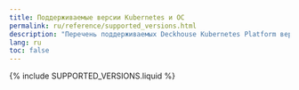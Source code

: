 ```yaml
---
title: Поддерживаемые версии Kubernetes и ОС
permalink: ru/reference/supported_versions.html
description: "Перечень поддерживаемых Deckhouse Kubernetes Platform версий Kubernetes и ОС"
lang: ru
toc: false
---
```


{% include SUPPORTED_VERSIONS.liquid %}
